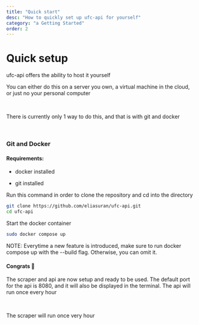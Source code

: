 ```yaml
---
title: "Quick start"
desc: "How to quickly set up ufc-api for yourself"
category: "a Getting Started"
order: 2
---
```


# Quick setup

ufc-api offers the ability to host it yourself

You can either do this on a server you own, a virtual machine in the cloud, or just no your personal computer

<br />

There is currently only 1 way to do this, and that is with git and docker

<br />

### Git and Docker

#### Requirements:

- docker installed

- git installed


Run this command in order to clone the repository and cd into the directory

```bash
git clone https://github.com/eliasuran/ufc-api.git
cd ufc-api
```

Start the docker container
```bash
sudo docker compose up
```
NOTE: Everytime a new feature is introduced, make sure to run docker compose up with the --build flag. Otherwise, you can omit it.

#### Congrats 🎉

The scraper and api are now setup and ready to be used. The default port for the api is 8080, and it will also be displayed in the terminal. The api will run once every hour

<br />

The scraper will run once very hour
